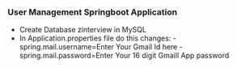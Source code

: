 ### User Management Springboot Application

- Create Database zinterview in MySQL
- In Application.properties file do this changes:
        - spring.mail.username=Enter Your Gmail Id here
        - spring.mail.password=Enter Your 16 digit Gmaill App password
